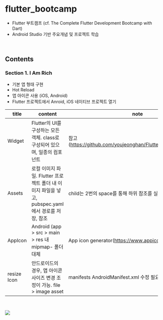 # flutter_bootcamp
- Flutter 부트캠프 (cf. The Complete Flutter Development Bootcamp with Dart)
- Android Studio 기반 주요개념 및 프로젝트 학습 

<br>

## Contents

### Section 1. I Am Rich 
- 기본 앱 형태 구현
- Hot Reload
- 앱 아이콘 사용 (iOS, Android)
- Flutter 프로젝트에서 Anroid, iOS 네이티브 프로젝트 열기

title  | content | note
----| ----- | -----
Widget | Flutter의 UI를 구성하는 모든 객체. class로 구성되어 있으며, 일종의 컴포넌트 | 참고(https://github.com/youjeonghan/Flutter_Widget_Document)
Assets | 로컬 이미지 파일. Flutter 프로젝트 폴더 내 이미지 파일을 넣고, pubspec.yaml에서 경로를 저장, 참조 | child는 2번의 space를 통해 하위 참조를 실시해야 함
AppIcon | Android (app > src > main > res 내 mipmap- 폴더 대체 | App icon generator(https://www.appicon.co/)
resize Icon | 안드로이드의 경우, 앱 아이콘 사이즈 변경 조정이 가능. file > image asset | manifests AndroidManifest.xml 수정 필요 (아이콘 이름 변경)
<br>

<a href="https://hits.seeyoufarm.com"><img src="https://hits.seeyoufarm.com/api/count/incr/badge.svg?url=https%3A%2F%2Fgithub.com%2Fonthelots%2FScoop&count_bg=%230CC0DF&title_bg=%23555555&icon=&icon_color=%23E7E7E7&title=hits&edge_flat=false"/></a>

